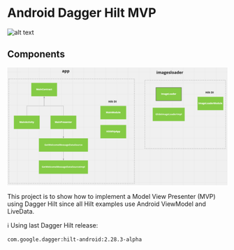 # Android Dagger Hilt MVP

![alt text](https://img.shields.io/badge/build-passing-green)

## Components
![Alt text](/screenshots/v2.0.png?raw=true "Optional Title")

This project is to show how to implement a Model View Presenter (MVP) using Dagger Hilt since all Hilt examples use Android ViewModel and LiveData.

:information_source:   Using last Dagger Hilt release:
```` xml
com.google.dagger:hilt-android:2.28.3-alpha
